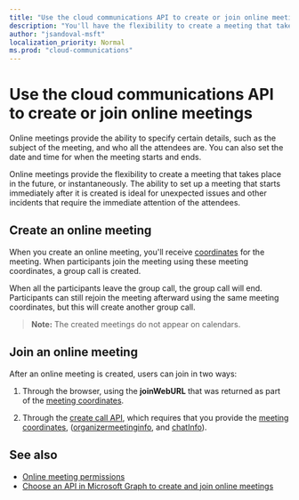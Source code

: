 ```yaml
---
title: "Use the cloud communications API to create or join online meetings"
description: "You'll have the flexibility to create a meeting that takes place in the future, or instantaneously"
author: "jsandoval-msft"
localization_priority: Normal
ms.prod: "cloud-communications"
---
```


# Use the cloud communications API to create or join online meetings

Online meetings provide the ability to specify certain details, such as the subject of the meeting, and who all the attendees are. You can also set the date and time for when the meeting starts and ends.

Online meetings provide the flexibility to create a meeting that takes place in the future, or instantaneously. The ability to set up a meeting that starts immediately after it is created is ideal for unexpected issues and other incidents that require the immediate attention of the attendees.

## Create an online meeting

When you create an online meeting, you'll receive [coordinates](/graph/api/resources/onlinemeeting) for the meeting. When participants join the meeting using these meeting coordinates, a group call is created.

When all the participants leave the group call, the group call will end. Participants can still rejoin the meeting afterward using the same meeting coordinates, but this will create another group call.

>**Note:** The created meetings do not appear on calendars.

## Join an online meeting
After an online meeting is created, users can join in two ways:

1. Through the browser, using the **joinWebURL** that was returned as part of the [meeting coordinates](/graph/api/resources/onlinemeeting).

2. Through the [create call API](/graph/api/application-post-calls#example-5-join-scheduled-meeting-with-service-hosted-media), which requires that you provide the [meeting coordinates](/graph/api/resources/onlinemeeting), ([organizermeetinginfo](/graph/api/resources/organizermeetinginfo), and [chatInfo](/graph/api/resources/chatinfo)).

## See also

- [Online meeting permissions](/graph/permissions-reference#online-meetings-permissions)
- [Choose an API in Microsoft Graph to create and join online meetings](choose-online-meeting-api.md)
